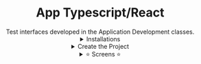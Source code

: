 <div align="center">
    <h1>App Typescript/React</h1>
Test interfaces developed in the Application Development classes.
<details><summary>Installations</summary>
  <br />
<p>Para instalar o NodeJS siga as instruções:</p>
  <h4>Windows</h4>
  <h5>Usando o Website (.exe): https://nodejs.org</h5>
  <h4>Linux Ubuntu</h4>
  <h5>Website: https://nodejs.org</h5>

  Atualização dos pacotes para a versão estável do NodeJs.
  ~~~
  $ curl -sL https://deb.nodesource.com/setup_16.x | sudo -E bash -
  ~~~
  
  Instalação dos pacotes NojeJS e NPM
  ~~~
  $ sudo apt install nodejs
  ~~~
  
  Verifica a versão do NodeJS
  ~~~
  $ node --version
  ~~~
  
  Verifica a versão do NPM
  ~~~
  $ npm --version
  ~~~
  
  Instalação de pacotes necessários:
  ~~~
  $ sudo apt install build-essential
  ~~~
  
  Instalação dos pacotes para utilização do Expo [GLOBAL]:
  ~~~
  $ sudo npm install expo-cli --global
  ~~~
  
</details>

<details><summary>Create the Project</summary>
  <br />
  
  Acessar sua pasta de workspace onde será criada a pasta com a aplicação, e executar o comando para criação da aplicação:
  ~~~
  $ expo init rn-first-app
  ~~~
  
  Entrar na pasta e inicializar o NPM:
  ~~~
  $ cd rn-first-app/ && npm start
  ~~~
  
  Para executar o programa após a instalação e inicialização, basta executar:
  ~~~
  $ expo start
  ~~~
</details>

    
<details><summary>⭐ Screens ⭐</summary>
<img style="width: 300px; margin-left: 10px;" src="screenshots/login-screen.jpg" />
<img style="width: 300px" src="screenshots/main-screen.jpg" />                                                                        
</details>
